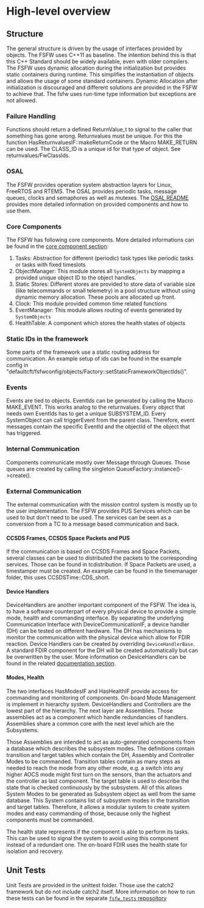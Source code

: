 # High-level overview

## Structure

The general structure is driven by the usage of interfaces provided by objects. 
The FSFW uses C++11 as baseline. The intention behind this is that this C++ Standard should be widely available, even with older compilers.
The FSFW uses dynamic allocation during the initialization but provides static containers during runtime. 
This simplifies the instantiation of objects and allows the usage of some standard containers. 
Dynamic Allocation after initialization is discouraged and different solutions are provided in the FSFW to achieve that.
The fsfw uses run-time type information but exceptions are not allowed.

### Failure Handling

Functions should return a defined ReturnValue_t to signal to the caller that something has gone wrong. 
Returnvalues must be unique. For this the function HasReturnvaluesIF::makeReturnCode or the Macro MAKE_RETURN can be used.
The CLASS_ID is a unique id for that type of object. See returnvalues/FwClassIds.

### OSAL

The FSFW provides operation system abstraction layers for Linux, FreeRTOS and RTEMS. 
The OSAL provides periodic tasks, message queues, clocks and semaphores as well as mutexes.
The [OSAL README](doc/README-osal.md#top) provides more detailed information on provided components and how to use them.

### Core Components 

The FSFW has following core components. More detailed informations can be found in the
[core component section](doc/README-core.md#top):

1. Tasks: Abstraction for different (periodic) task types like periodic tasks or tasks with fixed timeslots
2. ObjectManager: This module stores all `SystemObjects` by mapping a provided unique object ID to the object handles.
3. Static Stores: Different stores are provided to store data of variable size (like telecommands or small telemetry) in a pool structure without
   using dynamic memory allocation. These pools are allocated up front.
3. Clock: This module provided common time related functions
4. EventManager: This module allows routing of events generated by `SystemObjects`
5. HealthTable: A component which stores the health states of objects

### Static IDs in the framework

Some parts of the framework use a static routing address for communication. 
An example setup of ids can be found in the example config in "defaultcft/fsfwconfig/objects/Factory::setStaticFrameworkObjectIds()".

### Events

Events are tied to objects. EventIds can be generated by calling the Macro MAKE_EVENT. This works analog to the returnvalues.
Every object that needs own EventIds has to get a unique SUBSYSTEM_ID. 
Every SystemObject can call triggerEvent from the parent class.
Therefore, event messages contain the specific EventId and the objectId of the object that has triggered.

### Internal Communication

Components communicate mostly over Message through Queues. 
Those queues are created by calling the singleton QueueFactory::instance()->create(). 

### External Communication

The external communication with the mission control system is mostly up to the user implementation.
The FSFW provides PUS Services which can be used to but don't need to be used. 
The services can be seen as a conversion from a TC to a message based communication and back.

#### CCSDS Frames, CCSDS Space Packets and PUS

If the communication is based on CCSDS Frames and Space Packets, several classes can be used to distributed the packets to the corresponding services. Those can be found in tcdistribution. 
If Space Packets are used, a timestamper must be created. 
An example can be found in the timemanager folder, this uses CCSDSTime::CDS_short.

#### Device Handlers

DeviceHandlers are another important component of the FSFW. 
The idea is, to have a software counterpart of every physical device to provide a simple mode, health and commanding interface.
By separating the underlying Communication Interface with DeviceCommunicationIF, a device handler (DH) can be tested on different hardware.
The DH has mechanisms to monitor the communication with the physical device which allow for FDIR reaction. 
Device Handlers can be created by overriding `DeviceHandlerBase`. 
A standard FDIR component for the DH will be created automatically but can be overwritten by the user.
More information on DeviceHandlers can be found in the related [documentation section](doc/README-devicehandlers.md#top).

#### Modes, Health

The two interfaces HasModesIF and HasHealthIF provide access for commanding and monitoring of components.
On-board Mode Management is implement in hierarchy system. 
DeviceHandlers and Controllers are the lowest part of the hierarchy. 
The next layer are Assemblies. Those assemblies act as a component which handle redundancies of handlers. 
Assemblies share a common core with the next level which are the Subsystems. 

Those Assemblies are intended to act as auto-generated components from a database which describes the subsystem modes. 
The definitions contain transition and target tables which contain the DH, Assembly and Controller Modes to be commanded.
Transition tables contain as many steps as needed to reach the mode from any other mode, e.g. a switch into any higher AOCS mode might first turn on the sensors, than the actuators and the controller as last component. 
The target table is used to describe the state that is checked continuously by the subsystem. 
All of this allows System Modes to be generated as Subsystem object as well from the same database. 
This System contains list of subsystem modes in the transition and target tables. 
Therefore, it allows a modular system to create system modes and easy commanding of those, because only the highest components must be commanded.

The health state represents if the component is able to perform its tasks. 
This can be used to signal the system to avoid using this component instead of a redundant one.
The on-board FDIR uses the health state for isolation and recovery. 

## Unit Tests

Unit Tests are provided in the unittest folder. Those use the catch2 framework but do not include catch2 itself. More information on how to run these tests can be found in the separate
[`fsfw_tests` reposoitory](https://egit.irs.uni-stuttgart.de/fsfw/fsfw_tests)
